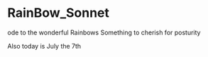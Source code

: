 # RainBow_Sonnet
ode to the wonderful Rainbows
Something to cherish for posturity

Also today is July the 7th
